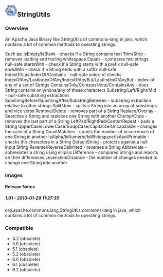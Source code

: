 ## <img src='./logo.jpg' width='40' height='40'>StringUtils

### Overview
An Apache Java library like StringUtils of commons-lang in java, which contains a lot of common methods to operating strings.

Such as: 
IsEmpty/IsBlank - checks if a String contains text
Trim/Strip - removes leading and trailing whitespace
Equals - compares two strings null-safe
startsWith - check if a String starts with a prefix null-safe
endsWith - check if a String ends with a suffix null-safe
IndexOf/LastIndexOf/Contains - null-safe index-of checks
IndexOfAny/LastIndexOfAny/IndexOfAnyBut/LastIndexOfAnyBut - index-of any of a set of Strings
ContainsOnly/ContainsNone/ContainsAny - does String contains only/none/any of these characters
Substring/Left/Right/Mid - null-safe substring extractions
SubstringBefore/SubstringAfter/SubstringBetween - substring extraction relative to other strings
Split/Join - splits a String into an array of substrings and vice versa
Remove/Delete - removes part of a String
Replace/Overlay - Searches a String and replaces one String with another
Chomp/Chop - removes the last part of a String
LeftPad/RightPad/Center/Repeat - pads a String
UpperCase/LowerCase/SwapCase/Capitalize/Uncapitalize - changes the case of a String
CountMatches - counts the number of occurrences of one String in another
IsAlpha/IsNumeric/IsWhitespace/IsAsciiPrintable - checks the characters in a String
DefaultString - protects against a null input String
Reverse/ReverseDelimited - reverses a String
Abbreviate - abbreviates a string using ellipsis
Difference - compares Strings and reports on their differences
LevensteinDistance - the number of changes needed to change one String into another
### Images




#### Release Notes

##### 1.01 - 2013-01-28 11:27:35
org.apache.commons.lang.StringUtils commons-lang in java, which contains a lot of common methods to operating strings.
### Compatible
 -  4.2 (obsolete)
 -   5.0 (obsolete)
 -   5.1 (obsolete)
 -   5.2 (obsolete)
 -   6.0 (obsolete)
 -   6.1 (obsolete)
 -   6.2 (obsolete)